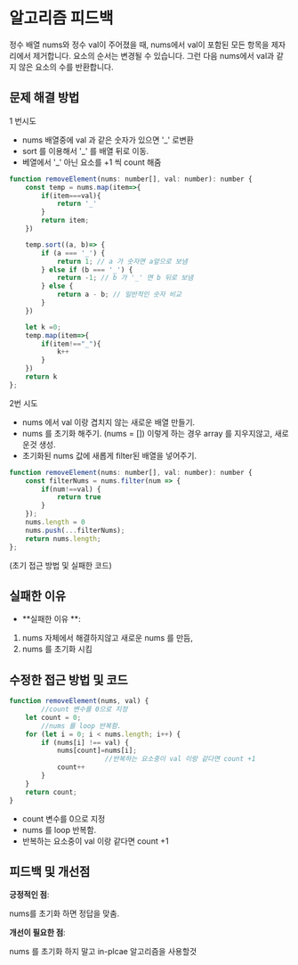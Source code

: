 # 알고리즘 피드백

정수 배열 nums와 정수 val이 주어졌을 때, nums에서 val이 포함된 모든 항목을 제자리에서 제거합니다. 요소의 순서는 변경될 수 있습니다. 그런 다음 nums에서 val과 같지 않은 요소의 수를 반환합니다.

## 문제 해결 방법

1 번시도

- nums 배열중에 val 과 같은 숫자가 있으면 '_' 로변환
- sort 를 이용해서 '_' 를 배열 뒤로 이동.
- 베열에서 '_' 아닌 요소를  +1 씩 count 해줌

```js
function removeElement(nums: number[], val: number): number {
    const temp = nums.map(item=>{
        if(item===val){
            return '_'
        }
        return item;
    })

    temp.sort((a, b)=> {
        if (a === '_') {
            return 1; // a 가 숫자면 a앞으로 보냄
        } else if (b === '_') {
            return -1; // b 가 '_' 면 b 뒤로 보냄
        } else {
            return a - b; // 일반적인 숫자 비교
        }
    })

    let k =0;
    temp.map(item=>{
        if(item!=="_"){
            k++
        }
    })
    return k
};
```

2번 시도

- nums 에서 val 이랑 겹치지 않는 새로운 배열 만들기.
- nums 를 초기화 해주기. (nums = []) 이렇게 하는 경우 array 를 지우지않고, 새로운것 생성.
- 초기화된 nums 값에 새롭게 filter된 배열을 넣어주기.

```js
function removeElement(nums: number[], val: number): number {
    const filterNums = nums.filter(num => {
        if(num!==val) {
            return true
        }
    }); 
	nums.length = 0
	nums.push(...filterNums); 
	return nums.length; 
};
```

(초기 접근 방법 및 실패한 코드)

## 실패한 이유

- **실패한 이유 **:

1. nums 자체에서 해결하지않고 새로운 nums 를 만듬,
2. nums 를 초기화 시킴


## 수정한 접근 방법 및 코드


```js
function removeElement(nums, val) {
		//count 변수를 0으로 지정
    let count = 0;
		//nums 를 loop 반복함.
    for (let i = 0; i < nums.length; i++) {
        if (nums[i] !== val) {
            nums[count]=nums[i];
						//반복하는 요소중이 val 이랑 같다면 count +1 
            count++
        }
    }
    return count;
}
```

- count 변수를 0으로 지정
- nums 를 loop 반복함.
- 반복하는 요소중이 val 이랑 같다면 count +1 


## 피드백 및 개선점

**긍정적인 점**:

nums를  초기화 하면 정답을 맞춤.

**개선이 필요한 점**:

nums 를 초기화 하지 말고 in-plcae 알고리즘을 사용할것
